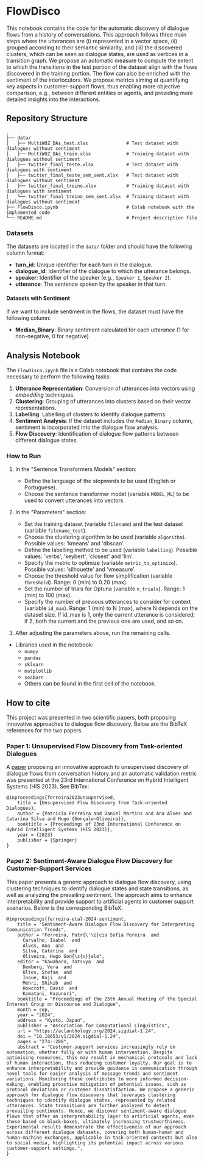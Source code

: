 # FlowDisco 
This notebook contains the code for the automatic discovery of dialogue flows from a history of conversations. This approach follows three main steps where the utterances are (i) represented in a vector space, (ii) grouped according to their semantic similarity, and (iii) the discovered clusters, which can be seen as dialogue states, are used as vertices in a transition graph. We propose an automatic measure to compute the extent to which the transitions in the test portion of the dataset align with the flows discovered in the training portion. The flow can also be enriched with the sentiment of the interlocutors. We propose metrics aiming at quantifying key aspects in customer-support flows, thus enabling more objective comparison, e.g., between different entities or agents, and providing more detailed insights into the interactions.

## Repository Structure
```
.
├── data/
│   ├── MultiWOZ_DAs_test.xlsx              # Test dataset with dialogues without sentiment
│   ├── MultiWOZ_DAs_train.xlsx             # Training dataset with dialogues without sentiment
│   ├── twitter_final_teste.xlsx            # Test dataset with dialogues with sentiment
│   ├── twitter_final_teste_sem_sent.xlsx   # Test dataset with dialogues without sentiment
│   ├── twitter_final_treino.xlsx           # Training dataset with dialogues with sentiment
│   └── twitter_final_treino_sem_sent.xlsx  # Training dataset with dialogues without sentiment
├── FlowDisco.ipynb                         # Colab notebook with the implemented code
└── README.md                               # Project description file
```

### Datasets
The datasets are located in the `data/` folder and should have the following column format:

- **turn_id**: Unique identifier for each turn in the dialogue.
- **dialogue_id**: Identifier of the dialogue to which the utterance belongs.
- **speaker**: Identifier of the speaker (e.g., `Speaker 1`, `Speaker 2`).
- **utterance**: The sentence spoken by the speaker in that turn.

#### Datasets with Sentiment
If we want to include sentiment in the flows, the dataset must have the following column:
- **Median_Binary**: Binary sentiment calculated for each *utterance* (1 for non-negative, 0 for negative).

## Analysis Notebook
The `FlowDisco.ipynb` file is a Colab notebook that contains the code necessary to perform the following tasks:

1. **Utterance Representation**: Conversion of utterances into vectors using *embedding* techniques.
2. **Clustering**: Grouping of utterances into clusters based on their vector representations.
3. **Labelling**: Labelling of clusters to identify dialogue patterns.
4. **Sentiment Analysis**: If the dataset includes the `Median_Binary` column, sentiment is incorporated into the dialogue flow analysis.
5. **Flow Discovery**: Identification of dialogue flow patterns between different dialogue states.

### How to Run
1. In the "Sentence Transformers Models" section:
   - Define the language of the stopwords to be used (English or Portuguese).
   - Choose the sentence transformer model (variable `MODEL_ML`) to be used to convert utterances into vectors.

2. In the "Parameters" section:
   - Set the training dataset (variable `filename`) and the test dataset (variable `filename_test`).
   - Choose the clustering algorithm to be used (variable `algorithm`). Possible values: 'kmeans' and 'dbscan'. 
   - Define the labelling method to be used (variable `labelling`). Possible values: 'verbs', 'keybert',  'closest' and 'llm'.
   - Specify the metric to optimize (variable `metric_to_optimize`). Possible values: 'silhouette' and 'vmeasure'.
   - Choose the threshold value for flow simplification (variable `threshold`). Range: 0 (min) to 0.20 (max).
   - Set the number of trials for Optuna (variable `n_trials`). Range: 1 (min) to 100 (max).
   - Specify the number of previous utterances to consider for context (variable `id_max`). Range: 1 (min) to N (max), where N depends on the dataset size. If id_max is 1, only the current utterance is considered; if 2, both the current and the previous one are used, and so on.

3. After adjusting the parameters above, run the remaining cells.

- Libraries used in the notebook:
  - `numpy`
  - `pandas`
  - `sklearn`
  - `matplotlib`
  - `seaborn`
  - Others can be found in the first cell of the notebook.

## How to cite
This project was presented in two scientific papers, both proposing innovative approaches to dialogue flow discovery. Below are the BibTeX references for the two papers.

### Paper 1: **Unsupervised Flow Discovery from Task-oriented Dialogues**
A [paper](https://arxiv.org/abs/2405.01403) proposing an innovative approach to unsupervised discovery of dialogue flows from conversation history and an automatic validation metric was presented at the 23rd International Conference on Hybrid Intelligent Systems (HIS 2023). See BibTex:

```
@inproceedings{ferreira2023unsupervised,
    title = {Unsupervised Flow Discovery from Task-oriented Dialogues},
    author = {Patrícia Ferreira and Daniel Martins and Ana Alves and Catarina Silva and Hugo {Gonçalo~Oliveira}},
    booktitle = {Proceedings of 23nd International Conference on Hybrid Intelligent Systems (HIS 2023)},
    year = {2023}
    publisher = {Springer}
}
```
### Paper 2: **Sentiment-Aware Dialogue Flow Discovery for Customer-Support Services**

This paper presents a generic approach to dialogue flow discovery, using clustering techniques to identify dialogue states and state transitions, as well as analyzing the prevailing sentiment. The approach aims to enhance interpretability and provide support to artificial agents in customer support scenarios. Below is the corresponding BibTeX:

```
@inproceedings{ferreira-etal-2024-sentiment,
    title = "Sentiment-Aware Dialogue Flow Discovery for Interpreting Communication Trends",
    author = "Ferreira, Patr{\'\i}cia Sofia Pereira  and
      Carvalho, Isabel  and
      Alves, Ana  and
      Silva, Catarina  and
      Oliveira, Hugo Gon{\c{c}}alo",
    editor = "Kawahara, Tatsuya  and
      Demberg, Vera  and
      Ultes, Stefan  and
      Inoue, Koji  and
      Mehri, Shikib  and
      Howcroft, David  and
      Komatani, Kazunori",
    booktitle = "Proceedings of the 25th Annual Meeting of the Special Interest Group on Discourse and Dialogue",
    month = sep,
    year = "2024",
    address = "Kyoto, Japan",
    publisher = "Association for Computational Linguistics",
    url = "https://aclanthology.org/2024.sigdial-1.24",
    doi = "10.18653/v1/2024.sigdial-1.24",
    pages = "274--288",
    abstract = "Customer-support services increasingly rely on automation, whether fully or with human intervention. Despite optimising resources, this may result in mechanical protocols and lack of human interaction, thus reducing customer loyalty. Our goal is to enhance interpretability and provide guidance in communication through novel tools for easier analysis of message trends and sentiment variations. Monitoring these contributes to more informed decision-making, enabling proactive mitigation of potential issues, such as protocol deviations or customer dissatisfaction. We propose a generic approach for dialogue flow discovery that leverages clustering techniques to identify dialogue states, represented by related utterances. State transitions are further analyzed to detect prevailing sentiments. Hence, we discover sentiment-aware dialogue flows that offer an interpretability layer to artificial agents, even those based on black-boxes, ultimately increasing trustworthiness. Experimental results demonstrate the effectiveness of our approach across different dialogue datasets, covering both human-human and human-machine exchanges, applicable in task-oriented contexts but also to social media, highlighting its potential impact across various customer-support settings.",
}
```
